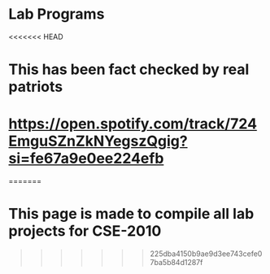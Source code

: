 # Lab Programs
<<<<<<< HEAD
# This has been fact checked by real patriots
# https://open.spotify.com/track/724EmguSZnZkNYegszQgig?si=fe67a9e0ee224efb
=======
# This page is made to compile all lab projects for CSE-2010
>>>>>>> 225dba4150b9ae9d3ee743cefe07ba5b84d1287f
